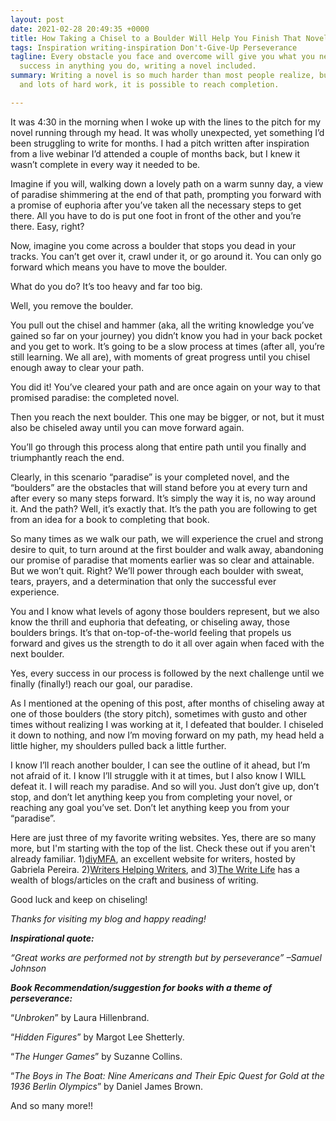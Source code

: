 ```yaml
---
layout: post
date: 2021-02-28 20:49:35 +0000
title: How Taking a Chisel to a Boulder Will Help You Finish That Novel
tags: Inspiration writing-inspiration Don't-Give-Up Perseverance
tagline: Every obstacle you face and overcome will give you what you need to find
  success in anything you do, writing a novel included.
summary: Writing a novel is so much harder than most people realize, but with perseverance
  and lots of hard work, it is possible to reach completion.

---
```

It was 4:30 in the morning when I woke up with the lines to the pitch for my novel running through my head. It was wholly unexpected, yet something I’d been struggling to write for months. I had a pitch written after inspiration from a live webinar I’d attended a couple of months back, but I knew it wasn’t complete in every way it needed to be.

Imagine if you will, walking down a lovely path on a warm sunny day, a view of paradise shimmering at the end of that path, prompting you forward with a promise of euphoria after you’ve taken all the necessary steps to get there. All you have to do is put one foot in front of the other and you’re there. Easy, right?

Now, imagine you come across a boulder that stops you dead in your tracks. You can’t get over it, crawl under it, or go around it. You can only go forward which means you have to move the boulder.

What do you do? It’s too heavy and far too big.

Well, you remove the boulder.

You pull out the chisel and hammer (aka, all the writing knowledge you’ve gained so far on your journey) you didn’t know you had in your back pocket and you get to work. It’s going to be a slow process at times (after all, you’re still learning. We all are), with moments of great progress until you chisel enough away to clear your path.

You did it! You’ve cleared your path and are once again on your way to that promised paradise: the completed novel.

Then you reach the next boulder. This one may be bigger, or not, but it must also be chiseled away until you can move forward again.

You’ll go through this process along that entire path until you finally and triumphantly reach the end.

Clearly, in this scenario “paradise” is your completed novel, and the “boulders” are the obstacles that will stand before you at every turn and after every so many steps forward. It’s simply the way it is, no way around it. And the path? Well, it’s exactly that. It’s the path you are following to get from an idea for a book to completing that book.

So many times as we walk our path, we will experience the cruel and strong desire to quit, to turn around at the first boulder and walk away, abandoning our promise of paradise that moments earlier was so clear and attainable. But we won’t quit. Right? We’ll power through each boulder with sweat, tears, prayers, and a determination that only the successful ever experience.

You and I know what levels of agony those boulders represent, but we also know the thrill and euphoria that defeating, or chiseling away, those boulders brings. It’s that on-top-of-the-world feeling that propels us forward and gives us the strength to do it all over again when faced with the next boulder.

Yes, every success in our process is followed by the next challenge until we finally (finally!) reach our goal, our paradise.

As I mentioned at the opening of this post, after months of chiseling away at one of those boulders (the story pitch), sometimes with gusto and other times without realizing I was working at it, I defeated that boulder. I chiseled it down to nothing, and now I’m moving forward on my path, my head held a little higher, my shoulders pulled back a little further.

I know I’ll reach another boulder, I can see the outline of it ahead, but I’m not afraid of it. I know I’ll struggle with it at times, but I also know I WILL defeat it. I will reach my paradise. And so will you. Just don’t give up, don’t stop, and don’t let anything keep you from completing your novel, or reaching any goal you’ve set. Don’t let anything keep you from your “paradise”.

Here are just three of my favorite writing websites. Yes, there are so many more, but I'm starting with the top of the list. Check these out if you aren't already familiar. 1)[diyMFA](https://diymfa.com/ "diyMFA"), an excellent website for writers, hosted by Gabriela Pereira. 2)[Writers Helping Writers](https://writershelpingwriters.net/ "Writers Helping Writers"), and 3)[The Write Life](https://thewritelife.com/category/blogging/ "The Write Life") has a wealth of blogs/articles on the craft and business of writing.

Good luck and keep on chiseling!

_Thanks for visiting my blog and happy reading!_

**_Inspirational quote:_**

_“Great works are performed not by strength but by perseverance” –Samuel Johnson_

**_Book Recommendation/suggestion for books with a theme of perseverance:_**

“_Unbroken_” by Laura Hillenbrand.

“_Hidden Figures_” by Margot Lee Shetterly.

“_The Hunger Games_” by Suzanne Collins.

“_The Boys in The Boat: Nine Americans and Their Epic Quest for Gold at the 1936 Berlin Olympics_” by Daniel James Brown.

And so many more!!